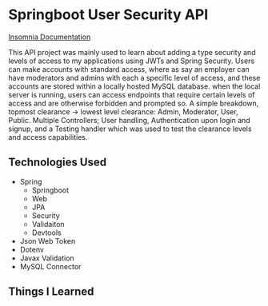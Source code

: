 # Springboot User Security API
[Insomnia Documentation](https://christianpari.github.io/Springboot-User-Security-API)

This API project was mainly used to learn about adding a type security and levels of access to my applications using JWTs and Spring Security. Users can make accounts with standard access, where as say an employer can have moderators and admins with each a specific level of access, and these accounts are stored within a locally hosted MySQL database. when the local server is running, users can access endpoints that require certain levels of access and are otherwise forbidden and prompted so. A simple breakdown, topmost clearance -> lowest level clearance: Admin, Moderator, User, Public. Multiple Controllers; User handling, Authentication upon login and signup, and a Testing handler which was used to test the clearance levels and access capabilities. 


## Technologies Used
- Spring
  - Springboot
  - Web
  - JPA
  - Security
  - Validaiton
  - Devtools
- Json Web Token
- Dotenv
- Javax Validation
- MySQL Connector


## Things I Learned

